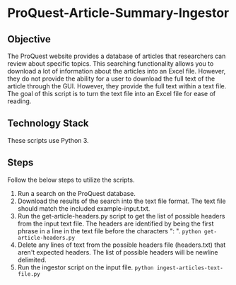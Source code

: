 # ProQuest-Article-Summary-Ingestor

## Objective
The ProQuest website provides a database of articles that researchers can review about specific topics. This searching functionality allows you to download a lot of information about the articles into an Excel file. However, they do not provide the ability for a user to download the full text of the article through the GUI. However, they provide the full text within a text file. The goal of this script is to turn the text file into an Excel file for ease of reading.

## Technology Stack
These scripts use Python 3.

## Steps
Follow the below steps to utilize the scripts.
1. Run a search on the ProQuest database.
2. Download the results of the search into the text file format. The text file should match the included example-input.txt.
3. Run the get-article-headers.py script to get the list of possible headers from the input text file. The headers are identified by being the first phrase in a line in the text file before the characters ": ".
    `python get-article-headers.py`
4. Delete any lines of text from the possible headers file (headers.txt) that aren't expected headers. The list of possible headers will be newline delimited.
5. Run the ingestor script on the input file.
    `python ingest-articles-text-file.py`
